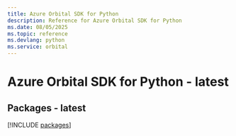 ```yaml
---
title: Azure Orbital SDK for Python
description: Reference for Azure Orbital SDK for Python
ms.date: 08/05/2025
ms.topic: reference
ms.devlang: python
ms.service: orbital
---
```

# Azure Orbital SDK for Python - latest
## Packages - latest
[!INCLUDE [packages](orbital-index.md)]